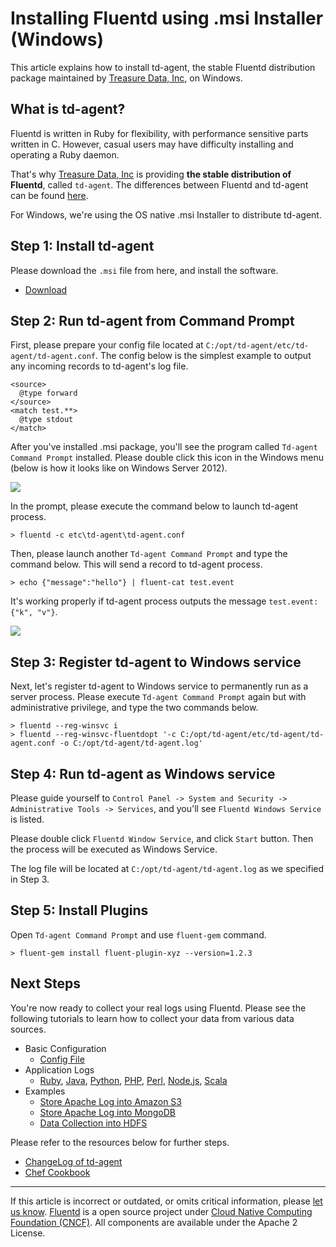 # Installing Fluentd using .msi Installer (Windows)

This article explains how to install td-agent, the stable Fluentd
distribution package maintained by [Treasure Data, Inc](http://www.treasuredata.com/), on Windows.


## What is td-agent?

Fluentd is written in Ruby for flexibility, with performance sensitive
parts written in C. However, casual users may have difficulty installing
and operating a Ruby daemon.

That's why [Treasure Data, Inc](http://www.treasuredata.com/) is
providing **the stable distribution of Fluentd**, called `td-agent`. The
differences between Fluentd and td-agent can be found
[here](http://www.fluentd.org/faqs).

For Windows, we're using the OS native .msi Installer to distribute
td-agent.


## Step 1: Install td-agent

Please download the `.msi` file from here, and install the software.

-   [Download](https://td-agent-package-browser.herokuapp.com/3/windows)


## Step 2: Run td-agent from Command Prompt

First, please prepare your config file located at
`C:/opt/td-agent/etc/td-agent/td-agent.conf`. The config below is the
simplest example to output any incoming records to td-agent's log file.

``` {.CodeRay}
<source>
  @type forward
</source>
<match test.**>
  @type stdout
</match>
```

After you've installed .msi package, you'll see the program called
`Td-agent Command Prompt` installed. Please double click this icon in
the Windows menu (below is how it looks like on Windows Server 2012).

![](/images/msi-td-agent-command-prompt.png)

In the prompt, please execute the command below to launch td-agent
process.

``` {.CodeRay}
> fluentd -c etc\td-agent\td-agent.conf
```

Then, please launch another `Td-agent Command Prompt` and type the
command below. This will send a record to td-agent process.

``` {.CodeRay}
> echo {"message":"hello"} | fluent-cat test.event
```

It's working properly if td-agent process outputs the message
`test.event: {"k", "v"}`.

[![](/images/td-agent-windows-prompt.png)](/images/td-agent-windows-prompt.png)


## Step 3: Register td-agent to Windows service

Next, let's register td-agent to Windows service to permanently run as a
server process. Please execute `Td-agent Command Prompt` again but with
administrative privilege, and type the two commands below.

``` {.CodeRay}
> fluentd --reg-winsvc i
> fluentd --reg-winsvc-fluentdopt '-c C:/opt/td-agent/etc/td-agent/td-agent.conf -o C:/opt/td-agent/td-agent.log'
```


## Step 4: Run td-agent as Windows service

Please guide yourself to
`Control Panel -> System and Security -> Administrative Tools -> Services`,
and you'll see `Fluentd Windows Service` is listed.

Please double click `Fluentd Window Service`, and click `Start` button.
Then the process will be executed as Windows Service.

The log file will be located at `C:/opt/td-agent/td-agent.log` as we
specified in Step 3.


## Step 5: Install Plugins

Open `Td-agent Command Prompt` and use `fluent-gem` command.

``` {.CodeRay}
> fluent-gem install fluent-plugin-xyz --version=1.2.3
```


## Next Steps

You're now ready to collect your real logs using Fluentd. Please see the
following tutorials to learn how to collect your data from various data
sources.

-   Basic Configuration
    -   [Config File](/configuration/config-file.md)
-   Application Logs
    -   [Ruby](/articles/ruby.md), [Java](/articles/java.md), [Python](/articles/python.md), [PHP](/articles/php.md),
        [Perl](/articles/perl.md), [Node.js](/articles/nodejs.md), [Scala](/articles/scala.md)
-   Examples
    -   [Store Apache Log into Amazon S3](/articles/apache-to-s3.md)
    -   [Store Apache Log into MongoDB](/articles/apache-to-mongodb.md)
    -   [Data Collection into HDFS](/articles/http-to-hdfs.md)

Please refer to the resources below for further steps.

-   [ChangeLog of td-agent](http://docs.treasuredata.com/articles/td-agent-changelog)
-   [Chef Cookbook](https://github.com/treasure-data/chef-td-agent/)


------------------------------------------------------------------------

If this article is incorrect or outdated, or omits critical information, please [let us know](https://github.com/fluent/fluentd-docs/issues?state=open).
[Fluentd](http://www.fluentd.org/) is a open source project under [Cloud Native Computing Foundation (CNCF)](https://cncf.io/). All components are available under the Apache 2 License.
